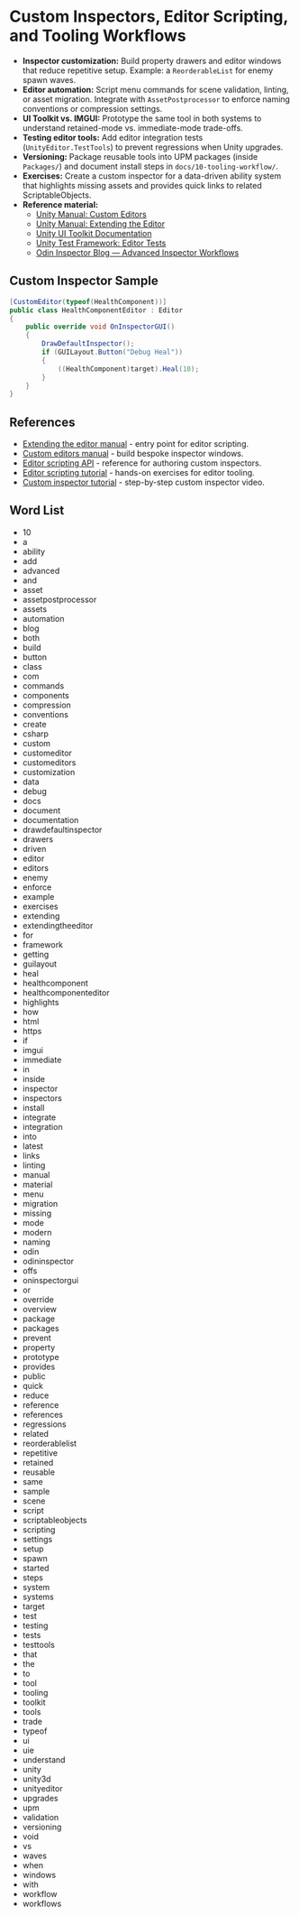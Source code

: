 # Custom Inspectors, Editor Scripting, and Tooling Workflows
- **Inspector customization:** Build property drawers and editor windows that reduce repetitive setup. Example: a `ReorderableList` for enemy spawn waves.
- **Editor automation:** Script menu commands for scene validation, linting, or asset migration. Integrate with `AssetPostprocessor` to enforce naming conventions or compression settings.
- **UI Toolkit vs. IMGUI:** Prototype the same tool in both systems to understand retained-mode vs. immediate-mode trade-offs.
- **Testing editor tools:** Add editor integration tests (`UnityEditor.TestTools`) to prevent regressions when Unity upgrades.
- **Versioning:** Package reusable tools into UPM packages (inside `Packages/`) and document install steps in `docs/10-tooling-workflow/`.
- **Exercises:** Create a custom inspector for a data-driven ability system that highlights missing assets and provides quick links to related ScriptableObjects.
- **Reference material:**
  - [Unity Manual: Custom Editors](https://docs.unity3d.com/Manual/editor-CustomEditors.html)
  - [Unity Manual: Extending the Editor](https://docs.unity3d.com/Manual/ExtendingTheEditor.html)
  - [Unity UI Toolkit Documentation](https://docs.unity3d.com/Manual/UIE-getting-started.html)
  - [Unity Test Framework: Editor Tests](https://docs.unity3d.com/Packages/com.unity.test-framework@latest/manual/reference-components-editor-tests.html)
  - [Odin Inspector Blog — Advanced Inspector Workflows](https://odininspector.com/blog)

## Custom Inspector Sample
```csharp
[CustomEditor(typeof(HealthComponent))]
public class HealthComponentEditor : Editor
{
    public override void OnInspectorGUI()
    {
        DrawDefaultInspector();
        if (GUILayout.Button("Debug Heal"))
        {
            ((HealthComponent)target).Heal(10);
        }
    }
}
```






## References
- [Extending the editor manual](https://docs.unity3d.com/Manual/ExtendingTheEditor.html) - entry point for editor scripting.
- [Custom editors manual](https://docs.unity3d.com/Manual/editor-CustomEditors.html) - build bespoke inspector windows.
- [Editor scripting API](https://docs.unity3d.com/ScriptReference/Editor.html) - reference for authoring custom inspectors.
- [Editor scripting tutorial](https://learn.unity.com/tutorial/editor-scripting) - hands-on exercises for editor tooling.
- [Custom inspector tutorial](https://www.youtube.com/watch?v=0uTPkGXAV0Y) - step-by-step custom inspector video.
## Word List
- 10
- a
- ability
- add
- advanced
- and
- asset
- assetpostprocessor
- assets
- automation
- blog
- both
- build
- button
- class
- com
- commands
- components
- compression
- conventions
- create
- csharp
- custom
- customeditor
- customeditors
- customization
- data
- debug
- docs
- document
- documentation
- drawdefaultinspector
- drawers
- driven
- editor
- editors
- enemy
- enforce
- example
- exercises
- extending
- extendingtheeditor
- for
- framework
- getting
- guilayout
- heal
- healthcomponent
- healthcomponenteditor
- highlights
- how
- html
- https
- if
- imgui
- immediate
- in
- inside
- inspector
- inspectors
- install
- integrate
- integration
- into
- latest
- links
- linting
- manual
- material
- menu
- migration
- missing
- mode
- modern
- naming
- odin
- odininspector
- offs
- oninspectorgui
- or
- override
- overview
- package
- packages
- prevent
- property
- prototype
- provides
- public
- quick
- reduce
- reference
- references
- regressions
- related
- reorderablelist
- repetitive
- retained
- reusable
- same
- sample
- scene
- script
- scriptableobjects
- scripting
- settings
- setup
- spawn
- started
- steps
- system
- systems
- target
- test
- testing
- tests
- testtools
- that
- the
- to
- tool
- tooling
- toolkit
- tools
- trade
- typeof
- ui
- uie
- understand
- unity
- unity3d
- unityeditor
- upgrades
- upm
- validation
- versioning
- void
- vs
- waves
- when
- windows
- with
- workflow
- workflows
